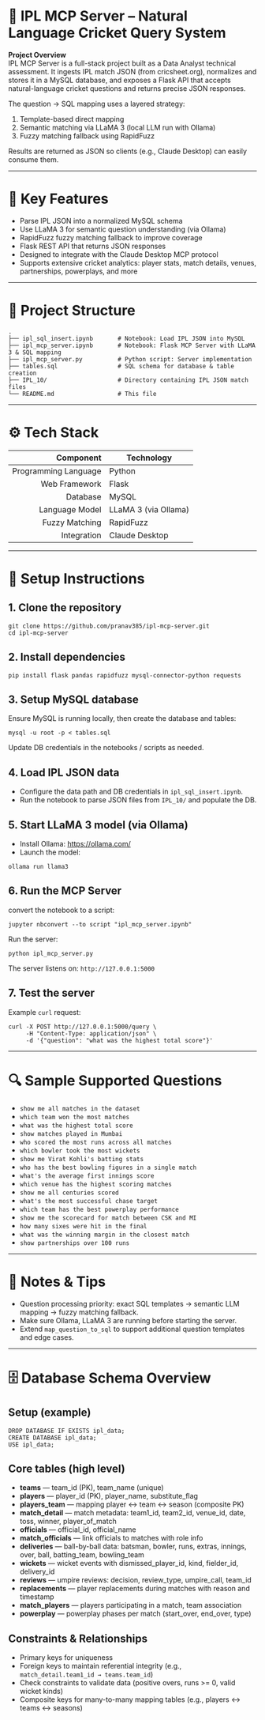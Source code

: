# 🏏 IPL MCP Server – Natural Language Cricket Query System

**Project Overview**  
IPL MCP Server is a full-stack project built as a Data Analyst technical assessment. It ingests IPL match JSON (from cricsheet.org), normalizes and stores it in a MySQL database, and exposes a Flask API that accepts natural-language cricket questions and returns precise JSON responses.

The question → SQL mapping uses a layered strategy:
1. Template-based direct mapping  
2. Semantic matching via LLaMA 3 (local LLM run with Ollama)  
3. Fuzzy matching fallback using RapidFuzz

Results are returned as JSON so clients (e.g., Claude Desktop) can easily consume them.

---

# 🧠 Key Features
- Parse IPL JSON into a normalized MySQL schema  
- Use LLaMA 3 for semantic question understanding (via Ollama)  
- RapidFuzz fuzzy matching fallback to improve coverage  
- Flask REST API that returns JSON responses  
- Designed to integrate with the Claude Desktop MCP protocol  
- Supports extensive cricket analytics: player stats, match details, venues, partnerships, powerplays, and more

---

# 📂 Project Structure
~~~
.
├── ipl_sql_insert.ipynb       # Notebook: Load IPL JSON into MySQL
├── ipl_mcp_server.ipynb       # Notebook: Flask MCP Server with LLaMA 3 & SQL mapping
├── ipl_mcp_server.py          # Python script: Server implementation
├── tables.sql                 # SQL schema for database & table creation
├── IPL_10/                    # Directory containing IPL JSON match files
└── README.md                  # This file
~~~

---

# ⚙️ Tech Stack

| Component            | Technology                         |
|---------------------:|------------------------------------|
| Programming Language | Python                             |
| Web Framework        | Flask                              |
| Database             | MySQL                              |
| Language Model       | LLaMA 3 (via Ollama)               |
| Fuzzy Matching       | RapidFuzz                          |
| Integration          | Claude Desktop                      |

---

# 🏐 Setup Instructions

## 1. Clone the repository
~~~
git clone https://github.com/pranav385/ipl-mcp-server.git
cd ipl-mcp-server
~~~

## 2. Install dependencies
~~~
pip install flask pandas rapidfuzz mysql-connector-python requests
~~~

## 3. Setup MySQL database
Ensure MySQL is running locally, then create the database and tables:
~~~
mysql -u root -p < tables.sql
~~~
Update DB credentials in the notebooks / scripts as needed.

## 4. Load IPL JSON data
- Configure the data path and DB credentials in `ipl_sql_insert.ipynb`.  
- Run the notebook to parse JSON files from `IPL_10/` and populate the DB.

## 5. Start LLaMA 3 model (via Ollama)
- Install Ollama: https://ollama.com/  
- Launch the model:
~~~
ollama run llama3
~~~

## 6. Run the MCP Server
convert the notebook to a script:
~~~
jupyter nbconvert --to script "ipl_mcp_server.ipynb"
~~~
Run the server:
~~~
python ipl_mcp_server.py
~~~
The server listens on: `http://127.0.0.1:5000`

## 7. Test the server
Example `curl` request:
~~~
curl -X POST http://127.0.0.1:5000/query \
     -H "Content-Type: application/json" \
     -d '{"question": "what was the highest total score"}'
~~~

---

# 🔍 Sample Supported Questions
- `show me all matches in the dataset`  
- `which team won the most matches`  
- `what was the highest total score`  
- `show matches played in Mumbai`  
- `who scored the most runs across all matches`  
- `which bowler took the most wickets`  
- `show me Virat Kohli's batting stats`  
- `who has the best bowling figures in a single match`  
- `what's the average first innings score`  
- `which venue has the highest scoring matches`  
- `show me all centuries scored`  
- `what's the most successful chase target`  
- `which team has the best powerplay performance`  
- `show me the scorecard for match between CSK and MI`  
- `how many sixes were hit in the final`  
- `what was the winning margin in the closest match`  
- `show partnerships over 100 runs`

---

# 📝 Notes & Tips
- Question processing priority: exact SQL templates → semantic LLM mapping → fuzzy matching fallback.  
- Make sure Ollama, LLaMA 3 are running before starting the server.  
- Extend `map_question_to_sql` to support additional question templates and edge cases.  

---

# 🗄️ Database Schema Overview

## Setup (example)
~~~
DROP DATABASE IF EXISTS ipl_data;
CREATE DATABASE ipl_data;
USE ipl_data;
~~~

## Core tables (high level)
- **teams** — team_id (PK), team_name (unique)  
- **players** — player_id (PK), player_name, substitute_flag  
- **players_team** — mapping player ↔ team ↔ season (composite PK)  
- **match_detail** — match metadata: team1_id, team2_id, venue_id, date, toss, winner, player_of_match  
- **officials** — official_id, official_name  
- **match_officials** — link officials to matches with role info  
- **deliveries** — ball-by-ball data: batsman, bowler, runs, extras, innings, over, ball, batting_team, bowling_team  
- **wickets** — wicket events with dismissed_player_id, kind, fielder_id, delivery_id  
- **reviews** — umpire reviews: decision, review_type, umpire_call, team_id  
- **replacements** — player replacements during matches with reason and timestamp  
- **match_players** — players participating in a match, team association  
- **powerplay** — powerplay phases per match (start_over, end_over, type)

## Constraints & Relationships
- Primary keys for uniqueness  
- Foreign keys to maintain referential integrity (e.g., `match_detail.team1_id → teams.team_id`)  
- Check constraints to validate data (positive overs, runs >= 0, valid wicket kinds)  
- Composite keys for many-to-many mapping tables (e.g., players ↔ teams ↔ seasons)
